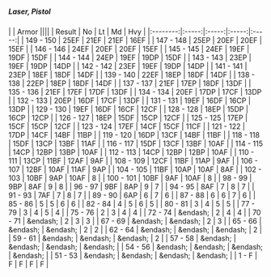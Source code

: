 ##### Laser, Pistol

|      | Armor ||||
| Result | No | Lt | Md | Hvy |
|:--------:|:-----:|:-----:|:-----:|:-----:|
| 149 - 150 | 25EF | 21EF | 21EF | 16EF |
| 147 - 148 | 25EP | 20EF | 20EF | 15EF |
| 146 - 146 | 24EF | 20EF | 20EF | 15EF |
| 145 - 145 | 24EF | 19EF | 19DF | 15DF |
| 144 - 144 | 24EP | 19EF | 19DP | 15DF |
| 143 - 143 | 23EP | 19EF | 19DP | 14DP |
| 142 - 142 | 23EF | 19EF | 19DP | 14DP |
| 141 - 141 | 23EP | 18EF | 18DF | 14DF |
| 139 - 140 | 22EF | 18EP | 18DF | 14DF |
| 138 - 138 | 22EP | 18EP | 18DF | 14DF |
| 137 - 137 | 21EF | 17EP | 18DF | 13DF |
| 135 - 136 | 21EF | 17EF | 17DF | 13DF |
| 134 - 134 | 20EF | 17DP | 17CF | 13DP |
| 132 - 133 | 20EP | 16DF | 17CF | 13DF |
| 131 - 131 | 19EF | 16DF | 16CP | 13DP |
| 129 - 130 | 19EF | 16DF | 16CF | 12CF |
| 128 - 128 | 18EP | 15DP | 16CP | 12CP |
| 126 - 127 | 18EP | 15DF | 15CP | 12CF |
| 125 - 125 | 17EP | 15CF | 15CP | 12CF |
| 123 - 124 | 17EF | 14CF | 15CF | 11CF |
| 121 - 122 | 17DP | 14CF | 14BF | 11BP |
| 119 - 120 | 16DP | 13CF | 14BF | 11BF |
| 118 - 118 | 15DF | 13CP | 13BF | 11AF |
| 116 - 117 | 15DF | 13CF | 13BF | 10AF |
| 114 - 115 | 14CP | 12BP | 13BP | 10AF |
| 112 - 113 | 14CP | 12BP | 12BP | 10AF |
| 110 - 111 | 13CP | 11BF | 12AF | 9AF |
| 108 - 109 | 12CF | 11BF | 11AP | 9AF |
| 106 - 107 | 12BF | 10AF | 11AF | 9AP |
| 104 - 105 | 11BF | 10AP | 10AF | 8AF |
| 102 - 103 | 10BF | 9AP | 10AF | 8 |
| 100 - 101 | 10BF | 9AF | 10AF | 8 |
| 98 - 99 | 9BP | 8AF | 9 | 8 |
| 96 - 97 | 9BF | 8AP | 9 | 7 |
| 94 - 95 | 8AF | 7 | 8 | 7 |
| 91 - 93 | 7AF | 7 | 8 | 7 |
| 89 - 90 | 6AP | 6 | 7 | 6 |
| 87 - 88 | 6 | 6 | 7 | 6 |
| 85 - 86 | 5 | 5 | 6 | 6 |
| 82 - 84 | 4 | 5 | 6 | 5 |
| 80 - 81 | 3 | 4 | 5 | 5 |
| 77 - 79 | 3 | 4 | 5 | 4 |
| 75 - 76 | 2 | 3 | 4 | 4 |
| 72 - 74 | &endash;  | 2 | 4 | 4 |
| 70 - 71 | &endash;  | 2 | 3 | 3 |
| 67 - 69 | &endash;  | &endash;  | 2 | 3 |
| 65 - 66 | &endash;  | &endash;  | 2 | 2 |
| 62 - 64 | &endash;  | &endash;  | &endash;  | 2 |
| 59 - 61 | &endash;  | &endash;  | &endash;  | 2 |
| 57 - 58 | &endash;  | &endash;  | &endash;  | &endash;  |
| 54 - 56 | &endash;  | &endash;  | &endash;  | &endash;  |
| 51 - 53 | &endash;  | &endash;  | &endash;  | &endash;  |
| 1 - F | F | F | F | F |
